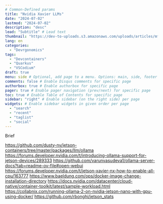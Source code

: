 ```yaml
---
# Common-Defined params
title: "Nvidia Xavier LLMs"
date: "2024-07-02"
lastmod: "2024-07-02"
description: "desc"
lead: "Subtitle" # Lead text
thumbnail: "https://dev-to-uploads.s3.amazonaws.com/uploads/articles/mffvrwlp2ovvj4b7703m.jpg" # Thumbnail image
lang: en
categories:
  - "Devrgonomics"
tags:
  - "Devcontainers"
  - "Quarkus"
  - "VSCodium"
draft: true
menu: side # Optional, add page to a menu. Options: main, side, footer
comments: false # Enable Disqus comments for specific page
authorbox: true # Enable authorbox for specific page
pager: true # Enable pager navigation (prev/next) for specific page
toc: true # Enable Table of Contents for specific page
sidebar: "right" # Enable sidebar (on the right side) per page
widgets: # Enable sidebar widgets in given order per page
  - "search"
  - "recent"
  - "taglist"
  - "social"
---
```


Brief

<!--more-->

https://github.com/dusty-nv/jetson-containers/tree/master/packages/llm/ollama
https://forums.developer.nvidia.com/t/introducing-ollama-support-for-jetson-devices/289333
https://github.com/varunvasudeva1/ollama-server-docs?tab=readme-ov-file#open-webui
https://forums.developer.nvidia.com/t/jetson-xavier-nx-how-to-enable-all-cpu/163777
https://www.baeldung.com/ops/docker-image-change-installation-directory
https://docs.nvidia.com/datacenter/cloud-native/container-toolkit/latest/sample-workload.html
https://collabnix.com/running-ollama-2-on-nvidia-jetson-nano-with-gpu-using-docker/
https://github.com/rbonghi/jetson_stats